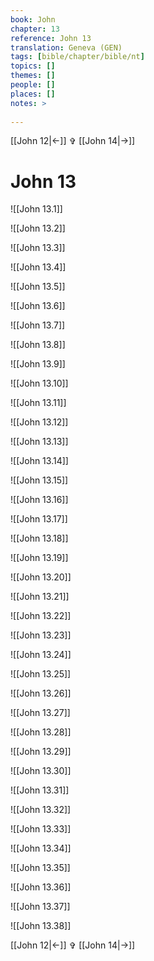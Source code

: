 ```yaml
---
book: John
chapter: 13
reference: John 13
translation: Geneva (GEN)
tags: [bible/chapter/bible/nt]
topics: []
themes: []
people: []
places: []
notes: >
  
---
```


[[John 12|<-]] ✞ [[John 14|->]]

# John 13

![[John 13.1]]

![[John 13.2]]

![[John 13.3]]

![[John 13.4]]

![[John 13.5]]

![[John 13.6]]

![[John 13.7]]

![[John 13.8]]

![[John 13.9]]

![[John 13.10]]

![[John 13.11]]

![[John 13.12]]

![[John 13.13]]

![[John 13.14]]

![[John 13.15]]

![[John 13.16]]

![[John 13.17]]

![[John 13.18]]

![[John 13.19]]

![[John 13.20]]

![[John 13.21]]

![[John 13.22]]

![[John 13.23]]

![[John 13.24]]

![[John 13.25]]

![[John 13.26]]

![[John 13.27]]

![[John 13.28]]

![[John 13.29]]

![[John 13.30]]

![[John 13.31]]

![[John 13.32]]

![[John 13.33]]

![[John 13.34]]

![[John 13.35]]

![[John 13.36]]

![[John 13.37]]

![[John 13.38]]

[[John 12|<-]] ✞ [[John 14|->]]
